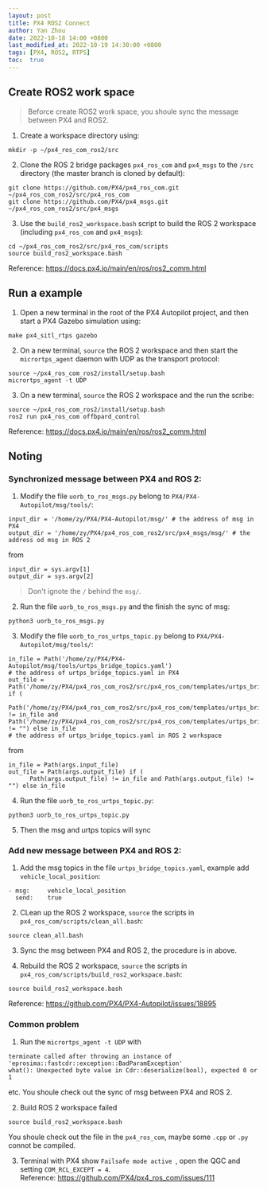 ```yaml
---
layout: post
title: PX4 ROS2 Connect
author: Yan Zhou
date: 2022-10-18 14:00 +0800
last_modified_at: 2022-10-19 14:30:00 +0800
tags: [PX4, ROS2, RTPS]
toc:  true
---
```


## Create ROS2 work space

> Beforce create ROS2 work space, you shoule sync the message between PX4 and ROS2.

1. Create a workspace directory using:
```
mkdir -p ~/px4_ros_com_ros2/src
```

2. Clone the ROS 2 bridge packages `px4_ros_com` and `px4_msgs` to the `/src` directory (the master branch is cloned by default):
```
git clone https://github.com/PX4/px4_ros_com.git ~/px4_ros_com_ros2/src/px4_ros_com
git clone https://github.com/PX4/px4_msgs.git ~/px4_ros_com_ros2/src/px4_msgs
```

3. Use the `build_ros2_workspace.bash` script to build the ROS 2 workspace (including `px4_ros_com` and `px4_msgs`):
```
cd ~/px4_ros_com_ros2/src/px4_ros_com/scripts
source build_ros2_workspace.bash
```

Reference: <https://docs.px4.io/main/en/ros/ros2_comm.html>

## Run a example

1. Open a new terminal in the root of the PX4 Autopilot project, and then start a PX4 Gazebo simulation using:
```
make px4_sitl_rtps gazebo
```

2. On a new terminal, `source` the ROS 2 workspace and then start the `micrortps_agent` daemon with UDP as the transport protocol:
```
source ~/px4_ros_com_ros2/install/setup.bash
micrortps_agent -t UDP
```

3. On a new terminal, `source` the ROS 2 workspace and the run the scribe:
```
source ~/px4_ros_com_ros2/install/setup.bash
ros2 run px4_ros_com offbpard_control
```

Reference: <https://docs.px4.io/main/en/ros/ros2_comm.html>

## Noting

### Synchronized message between PX4 and ROS 2:

1. Modify the file `uorb_to_ros_msgs.py` belong to `PX4/PX4-Autopilot/msg/tools/`:
```
input_dir = '/home/zy/PX4/PX4-Autopilot/msg/' # the address of msg in PX4
output_dir = '/home/zy/PX4/px4_ros_com_ros2/src/px4_msgs/msg/' # the address od msg in ROS 2
```
from
```
input_dir = sys.argv[1]
output_dir = sys.argv[2]
```
> Don't ignote the `/` behind the `msg/`.

2. Run the file `uorb_to_ros_msgs.py` and the finish the sync of msg:
```
python3 uorb_to_ros_msgs.py
```

3. Modify the file `uorb_to_ros_urtps_topic.py` belong to `PX4/PX4-Autopilot/msg/tools/`:
```
in_file = Path('/home/zy/PX4/PX4-Autopilot/msg/tools/urtps_bridge_topics.yaml')
# the address of urtps_bridge_topics.yaml in PX4
out_file = Path('/home/zy/PX4/px4_ros_com_ros2/src/px4_ros_com/templates/urtps_bridge_topics.yaml') if (
      Path('/home/zy/PX4/px4_ros_com_ros2/src/px4_ros_com/templates/urtps_bridge_topics.yaml') != in_file and Path('/home/zy/PX4/px4_ros_com_ros2/src/px4_ros_com/templates/urtps_bridge_topics.yaml') != "") else in_file
# the address of urtps_bridge_topics.yaml in ROS 2 workspace
```
from
```
in_file = Path(args.input_file)
out_file = Path(args.output_file) if (
      Path(args.output_file) != in_file and Path(args.output_file) != "") else in_file
```

4. Run the file `uorb_to_ros_urtps_topic.py`:
```
python3 uorb_to_ros_urtps_topic.py
```

5. Then the msg and urtps topics will sync


### Add new message between PX4 and ROS 2:

1. Add the msg topics in the file `urtps_bridge_topics.yaml`, example add `vehicle_local_position`:
```
- msg:     vehicle_local_position
  send:    true
```

2. CLean up the ROS 2 workspace, `source` the scripts in `px4_ros_com/scripts/clean_all.bash`:
```
source clean_all.bash
```
3. Sync the msg between PX4 and ROS 2, the procedure is in above.

4. Rebuild the ROS 2 workspace, `source` the scripts in `px4_ros_com/scripts/build_ros2_workspace.bash`:
```
source build_ros2_workspace.bash
```

Reference: <https://github.com/PX4/PX4-Autopilot/issues/18895>

### Common problem

1. Run the `micrortps_agent -t UDP` with 
```
terminate called after throwing an instance of 'eprosima::fastcdr::exception::BadParamException' 
what(): Unexpected byte value in Cdr::deserialize(bool), expected 0 or 1
```
etc. You shoule check out the sync of msg between PX4 and ROS 2.

2. Build ROS 2 workspace failed 
```
source build_ros2_workspace.bash
```
You shoule check out the file in the `px4_ros_com`, maybe some `.cpp` or `.py` connot be compiled.

3. Terminal with PX4 show `Failsafe mode active `, open the QGC and setting `COM_RCL_EXCEPT = 4`.  
Reference: <https://github.com/PX4/px4_ros_com/issues/111>


 